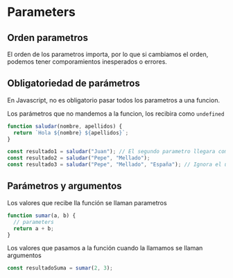 # Parameters

## Orden parametros

El orden de los parametros importa, por lo que si cambiamos el orden, podemos tener comporamientos inesperados o errores.

## Obligatoriedad de parámetros

En Javascript, no es obligatorio pasar todos los parametros a una funcion.

Los parámetros que no mandemos a la funcion, los recibira como `undefined`

```js
function saludar(nombre, apellidos) {
  return `Hola ${nombre} ${apellidos}`;
}

const resultado1 = saludar("Juan"); // El segundo parametro llegara como undefined
const resultado2 = saludar("Pepe", "Mellado");
const resultado3 = saludar("Pepe", "Mellado", "España"); // Ignora el ultimo parametros3
```

## Parámetros y argumentos

Los valores que recibe lla función se llaman parametros

```js
function sumar(a, b) {
  // parameters
  return a + b;
}
```

Los valores que pasamos a la función cuando la llamamos se llaman argumentos

```js
const resultadoSuma = sumar(2, 3);
```
